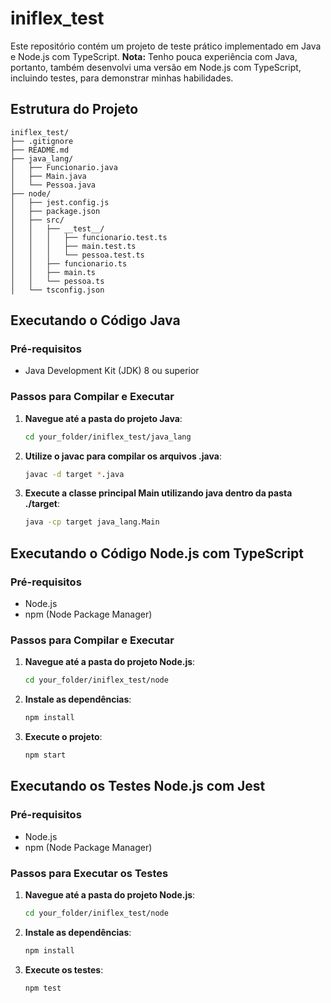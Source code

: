 # iniflex_test

Este repositório contém um projeto de teste prático implementado em Java e Node.js com TypeScript.
**Nota:** Tenho pouca experiência com Java, portanto, também desenvolvi uma versão em Node.js com TypeScript, incluindo testes, para demonstrar minhas habilidades.

## Estrutura do Projeto

```plaintext
iniflex_test/
├── .gitignore
├── README.md
├── java_lang/
│   ├── Funcionario.java
│   ├── Main.java
│   └── Pessoa.java
├── node/
│   ├── jest.config.js
│   ├── package.json
│   ├── src/
│   │   ├── __test__/
│   │   │   ├── funcionario.test.ts
│   │   │   ├── main.test.ts
│   │   │   └── pessoa.test.ts
│   │   ├── funcionario.ts
│   │   ├── main.ts
│   │   └── pessoa.ts
│   └── tsconfig.json
```

## Executando o Código Java

### Pré-requisitos

- Java Development Kit (JDK) 8 ou superior

### Passos para Compilar e Executar

1. **Navegue até a pasta do projeto Java**:
    ```sh
    cd your_folder/iniflex_test/java_lang
    ```
2. **Utilize o javac para compilar os arquivos .java**:
    ```sh
    javac -d target *.java
    ```
3. **Execute a classe principal Main utilizando java dentro da pasta ./target**:
    ```sh
    java -cp target java_lang.Main
    ```

## Executando o Código Node.js com TypeScript

### Pré-requisitos

- Node.js
- npm (Node Package Manager)

### Passos para Compilar e Executar

1. **Navegue até a pasta do projeto Node.js**:
    ```sh
    cd your_folder/iniflex_test/node
    ```
2. **Instale as dependências**:
    ```sh
    npm install
    ```
3. **Execute o projeto**:
    ```sh
    npm start
    ```

## Executando os Testes Node.js com Jest

### Pré-requisitos

- Node.js
- npm (Node Package Manager)

### Passos para Executar os Testes

1. **Navegue até a pasta do projeto Node.js**:
    ```sh
    cd your_folder/iniflex_test/node
    ```
2. **Instale as dependências**:
    ```sh
    npm install
    ```
3. **Execute os testes**:
    ```sh
    npm test
    ```
